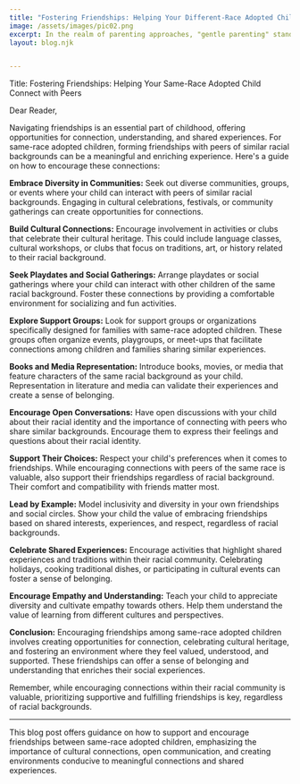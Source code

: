 ```yaml
---
title: "Fostering Friendships: Helping Your Different-Race Adopted Child Connect with Peers"
image: /assets/images/pic02.png
excerpt: In the realm of parenting approaches, "gentle parenting" stands as a philosophy centered on fostering a nurturing, respectful, and empathetic relationship between parents and children. 
layout: blog.njk


---
```


Title: Fostering Friendships: Helping Your Same-Race Adopted Child Connect with Peers

Dear Reader,

Navigating friendships is an essential part of childhood, offering opportunities for connection, understanding, and shared experiences. For same-race adopted children, forming friendships with peers of similar racial backgrounds can be a meaningful and enriching experience. Here's a guide on how to encourage these connections:

**Embrace Diversity in Communities:** Seek out diverse communities, groups, or events where your child can interact with peers of similar racial backgrounds. Engaging in cultural celebrations, festivals, or community gatherings can create opportunities for connections.

**Build Cultural Connections:** Encourage involvement in activities or clubs that celebrate their cultural heritage. This could include language classes, cultural workshops, or clubs that focus on traditions, art, or history related to their racial background.

**Seek Playdates and Social Gatherings:** Arrange playdates or social gatherings where your child can interact with other children of the same racial background. Foster these connections by providing a comfortable environment for socializing and fun activities.

**Explore Support Groups:** Look for support groups or organizations specifically designed for families with same-race adopted children. These groups often organize events, playgroups, or meet-ups that facilitate connections among children and families sharing similar experiences.

**Books and Media Representation:** Introduce books, movies, or media that feature characters of the same racial background as your child. Representation in literature and media can validate their experiences and create a sense of belonging.

**Encourage Open Conversations:** Have open discussions with your child about their racial identity and the importance of connecting with peers who share similar backgrounds. Encourage them to express their feelings and questions about their racial identity.

**Support Their Choices:** Respect your child's preferences when it comes to friendships. While encouraging connections with peers of the same race is valuable, also support their friendships regardless of racial background. Their comfort and compatibility with friends matter most.

**Lead by Example:** Model inclusivity and diversity in your own friendships and social circles. Show your child the value of embracing friendships based on shared interests, experiences, and respect, regardless of racial backgrounds.

**Celebrate Shared Experiences:** Encourage activities that highlight shared experiences and traditions within their racial community. Celebrating holidays, cooking traditional dishes, or participating in cultural events can foster a sense of belonging.

**Encourage Empathy and Understanding:** Teach your child to appreciate diversity and cultivate empathy towards others. Help them understand the value of learning from different cultures and perspectives.

**Conclusion:**
Encouraging friendships among same-race adopted children involves creating opportunities for connection, celebrating cultural heritage, and fostering an environment where they feel valued, understood, and supported. These friendships can offer a sense of belonging and understanding that enriches their social experiences.

Remember, while encouraging connections within their racial community is valuable, prioritizing supportive and fulfilling friendships is key, regardless of racial backgrounds.

---

This blog post offers guidance on how to support and encourage friendships between same-race adopted children, emphasizing the importance of cultural connections, open communication, and creating environments conducive to meaningful connections and shared experiences.